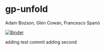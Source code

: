 # gp-unfold
Adam Bozson, Glen Cowan, Francesco Spanò

[![Binder](https://mybinder.org/badge.svg)](https://mybinder.org/v2/gh/adambozson/gp-unfold/master)


adding test commit
adding second
